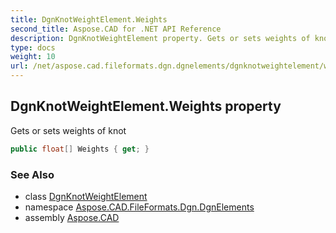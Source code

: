 ```yaml
---
title: DgnKnotWeightElement.Weights
second_title: Aspose.CAD for .NET API Reference
description: DgnKnotWeightElement property. Gets or sets weights of knot
type: docs
weight: 10
url: /net/aspose.cad.fileformats.dgn.dgnelements/dgnknotweightelement/weights/
---
```

## DgnKnotWeightElement.Weights property

Gets or sets weights of knot

```csharp
public float[] Weights { get; }
```

### See Also

* class [DgnKnotWeightElement](../)
* namespace [Aspose.CAD.FileFormats.Dgn.DgnElements](../../dgnknotweightelement/)
* assembly [Aspose.CAD](../../../)


